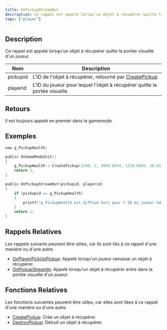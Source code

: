 ```yaml
---
title: OnPickupStreamOut
description: Ce rappel est appelé lorsqu'un objet à récupérer quitte la portée visuelle d'un joueur.
tags: ["player"]
---
```


<VersionWarn version='omp v1.1.0.2612' />

## Description

Ce rappel est appelé lorsqu'un objet à récupérer quitte la portée visuelle d'un joueur.

| Nom       | Description                                                                 |
|-----------|-----------------------------------------------------------------------------|
| pickupid  | L'ID de l'objet à récupérer, retourné par [CreatePickup](../functions/CreatePickup) |
| playerid  | L'ID du joueur pour lequel l'objet à récupérer quitte la portée visuelle.                   |

## Retours

Il est toujours appelé en premier dans le gamemode.

## Exemples

```c
new g_PickupHealth;

public OnGameModeInit()
{
    g_PickupHealth = CreatePickup(1240, 2, 2009.8474, 1218.0459, 10.8175);
    return 1;
}

public OnPickupStreamOut(pickupid, playerid)
{
    if (pickupid == g_PickupHealth)
    {
        printf("g_PickupHealth est diffusé hors pour l'ID du joueur %d", playerid);
    }
    return 1;
}
```

## Rappels Relatives

Les rappels suivants peuvent être utiles, car ils sont liés à ce rappel d'une manière ou d'une autre.

- [OnPlayerPickUpPickup](OnPlayerPickUpPickup): Appelé lorsqu'un joueur ramasse un objet à récupérer.
- [OnPickupStreamIn](OnPickupStreamIn): Appelé lorsqu'un objet à récupérer entre dans la portée visuelle d'un joueur.

## Fonctions Relatives

Les fonctions suivantes peuvent être utiles, car elles sont liées à ce rappel d'une manière ou d'une autre. 

- [CreatePickup](../functions/CreatePickup): Crée un objet à récupérer.
- [DestroyPickup](../functions/DestroyPickup): Détruit un objet à récupérer.
